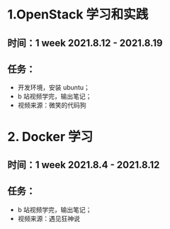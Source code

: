 # 1.OpenStack 学习和实践
## 时间：1 week 2021.8.12 - 2021.8.19
## 任务：
- 开发环境，安装 ubuntu；
- b 站视频学完，输出笔记；
- 视频来源：微笑的代码狗

# 2. Docker 学习
## 时间：1 week 2021.8.4 - 2021.8.12
## 任务：
- b 站视频学完，输出笔记；
- 视频来源：遇见狂神说